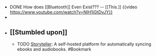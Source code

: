- DONE How does [[Bluetooth]] Even Exist??? -- [[This.]]
  {{video https://www.youtube.com/watch?v=NIH1iGtDvJY}}
-
- ## [[Stumbled upon]]
	- TODO [Storyteller](https://smoores.gitlab.io/storyteller/): A self-hosted platform for automatically syncing ebooks and audiobooks. #Bookmark